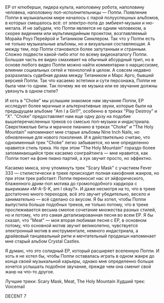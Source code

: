 EP от ютюберши, лидера культа, наполовину робота, наполовину человека, наполовину поп-исполнительницы — Поппи. Появление Поппи в музыкальном мире началось с парой полууспешных альбомов, в которых смешалось всё: от электро-попа до эмбиент-музыки и ню-метала. И не забудем, что Поппи является не одним человеком, а скорее видением или мультимедийным проектом, возглавляемый Морайа Роуз Перейрой и Титаником Синклером. Так что у Поппи есть не только музыкальные альбомы, но и визуальная составляющая. А между тем, лор Поппи становился более запутанным и странным. Сложно подвести какой-либо итог по всему видеокаталогу Поппи. Большая часть ее видео смахивает на обычный абсурдный трип, но в основе любого видео Поппи можно найти комментарии о нарциссизме, влиянии социальных сетей и технологий в целом. А совсем недавно разразилась судебная драма между Титаником и Марс Арго, бывшей версией Поппи. Так что касаемо эстетики и сути персонажа, Поппи не была чем-то одним. Так почему же ее музыка или ее звучание должны увязнуть в одном стиле?

И хоть в "Choke" мы услышим знакомое нам звучание Поппи, EP исследует более мрачные и альтернативные звуки, которые были на предыдущем альбоме "Am I a Girl?", особенно в треках "Play Destroy" и "Х". "Choke" предоставляет нам еще одну дозу на подобие вышеперечисленных треков со смесью поп-музыки и индастриала. Сверхтяжелые биты и мрачное пианино в треках "Choke" и "The Holy Mountain" напоминают мне старые альбомы Nine Inch Nails, но обновленные для нового поколения. И я действительно считаю, что одноименный трек "Choke" легко забывается, но мне определенно нравится стиль трека. Но при этом "The Holy Mountain" гораздо более запоминающийся трек касаемо сонграйтинга — мне нравится, как Поппи поет на фоне пиано партий, а хук звучит просто, но эффектно.

Касаемо микса, хочу упомянуть трек "Scary Mask" с участием Fever 333 — стилистически в треке происходит полная какофония жанров, но при этом трек работает: Поппи переносит нас от эйфорического, блаженного дрим-поп мотива до громоподобного хардкора с выкриками «M-A-S-K, am I okay?». И даже несмотря на то, что в треке достаточно много переходов, всё это звучит убедительно, весело и занимательно — всё сделано со вкусом. Я бы хотел, чтобы Поппи выпустила больше подобных треков, не только потому, что в треке прослеживается весьма смелое сочетание множества разных стилей, но и потому, что это самая детализированная песня во всем EP. Я бы сказал, что "Meat" — моя вторая любимая песня с EP, в основном потому, что основной мотив звучит великолепно, чувствуется электронный мотив в инструментале, немного индастриала, а драйвовый танцевальный ритм и мечтательный продакшн напоминает мне старый альбом Crystal Castles.

Я думаю, что это солидный EP, который расширяет вселенную Поппи. И хоть я не хотел бы, чтобы Поппи оставалась играть в одном жанре до конца своей музыкальной карьеры, однако мне определенно больше хочется услышать подобное звучание, прежде чем она сменит свой жанр на что-то другое.

Лучшие треки: Scary Mask, Meat, The Holy Mountain
Худший трек: Voicemail

DECENT 7
